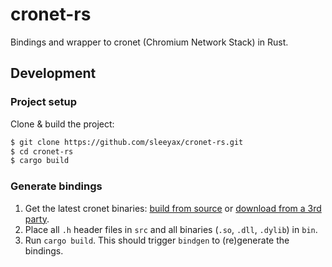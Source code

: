 # cronet-rs
Bindings and wrapper to cronet (Chromium Network Stack) in Rust. 

## Development
### Project setup
Clone & build the project:

```bash
$ git clone https://github.com/sleeyax/cronet-rs.git
$ cd cronet-rs
$ cargo build
```

### Generate bindings
1) Get the latest cronet binaries: [build from source](https://chromium.googlesource.com/chromium/src/+/refs/heads/main/components/cronet/build_instructions.md) or [download from a 3rd party](https://github.com/klzgrad/naiveproxy/releases).
2) Place all `.h` header files in `src` and all binaries (`.so`, `.dll`, `.dylib`) in `bin`.
3) Run `cargo build`. This should trigger `bindgen` to (re)generate the bindings.
